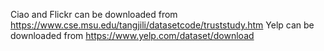 Ciao and Flickr can be downloaded from https://www.cse.msu.edu/tangjili/datasetcode/truststudy.htm
Yelp can be downloaded from https://www.yelp.com/dataset/download
